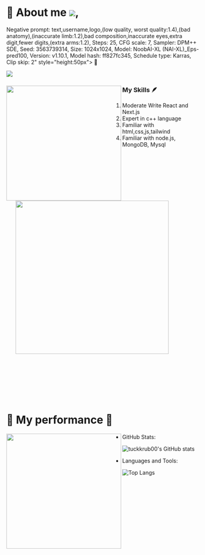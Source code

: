 # 🩷 About me <img src="chibi,solo,1girl,minato aqua,hololive,bangs,blue hair,multicolored hair,two-tone hair,long hair,purple eyes,breasts,ahoge,braid,streaked hair,colored inner hair,twintails,bow,pink hair,purple hair,ribbon,blunt bangs,medium breasts,hair ribbon,blue ribbon,hair ornament,<lora:Kei_Style_noob-4:1">,
Negative prompt: text,username,logo,(low quality, worst quality:1.4),(bad anatomy),(inaccurate limb:1.2),bad composition,inaccurate eyes,extra digit,fewer digits,(extra arms:1.2),
Steps: 25, CFG scale: 7, Sampler: DPM++ SDE, Seed: 3563739314, Size: 1024x1024, Model: NoobAI-XL (NAI-XL)_Eps-pred100, Version: v1.10.1, Model hash: ff827fc345, Schedule type: Karras, Clip skip: 2" style="height:50px"> 🩷 


<img src="https://readme-typing-svg.herokuapp.com?font=Fira+Code&pause=1000&color=F756EE&background=FFADFA00&random=false&width=800&lines=Welcome!+to+my+profile🩷🩷🩷;Nice+to+meet+you🩷🩷🩷;" />



<div >
      <div>
        <img align="left" src="https://i.pinimg.com/564x/cf/18/ad/cf18ad23ee246a4f9db0d2c9077e9c7d.jpg" width="300"> 
      </div>

  <div>
    <h3>
            My Skills 🪶     
    </h3>
    <ol>
        <li>
          Moderate Write React and Next.js
        </li>
        <li>
            Expert in c++ language
          </li>
        <li>
            Familiar with html,css,js,tailwind
          </li>
      <li>
            Familiar with node.js, MongoDB, Mysql
          </li>
          <img src="https://skillicons.dev/icons?i=js,html,css,cpp,nodejs,nextjs,postgres,react,tailwind,ts" width="400">
    </ol>
        
  </div>
</div>
<br>
<br>
<br>
<br>
<br>
<br>


# 🩷 My performance 🩷


<div>
      <img align="left" src="https://i.pinimg.com/736x/4e/79/5b/4e795b697a15d54159e67132ea04b9ad.jpg" width="300" >
</div>      


- GitHub Stats:
  
![tuckkrub00's GitHub stats](https://github-readme-stats.vercel.app/api?username=tuckkrub00&show_icons=true&theme=radical)

- Languages and Tools:
  
![Top Langs](https://github-readme-stats.vercel.app/api/top-langs/?username=tuckkrub00&layout=compact&theme=radical)




